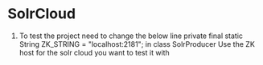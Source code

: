 # SolrCloud
1. To test the project need to change the below line
private final static String ZK_STRING = "localhost:2181";
in class SolrProducer
Use the ZK host for the solr cloud you want to test it with